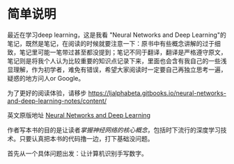简单说明
=======

最近在学习deep learning，这是我看 "Neural Networks and Deep Learning"的笔记，既然是笔记，在阅读的时候就要注意一下：原书中有些概念讲解的过于细致，笔记里可能一笔带过甚至都没提到；笔记不同于翻译，翻译是严格遵守原文，笔记则是将我个人认为比较重要的知识点记录下来，里面也会含有我自己的一些浅显理解，作为初学者，难免有错误，希望大家阅读时一定要自己再独立思考一遍，疑惑的地方问人or Google。

为了更好的阅读体验，请移步 https://ljalphabeta.gitbooks.io/neural-networks-and-deep-learning-notes/content/

英文原版地址 [Neural Networks and Deep Learning](http://neuralnetworksanddeeplearning.com/)


作者写本书的目的是让读者*掌握神经网络的核心概念*，包括时下流行的深度学习技术。只要认真把本书的代码撸一边，打下基础没问题。




首先从一个具体问题出发：让计算机识别手写数字。


